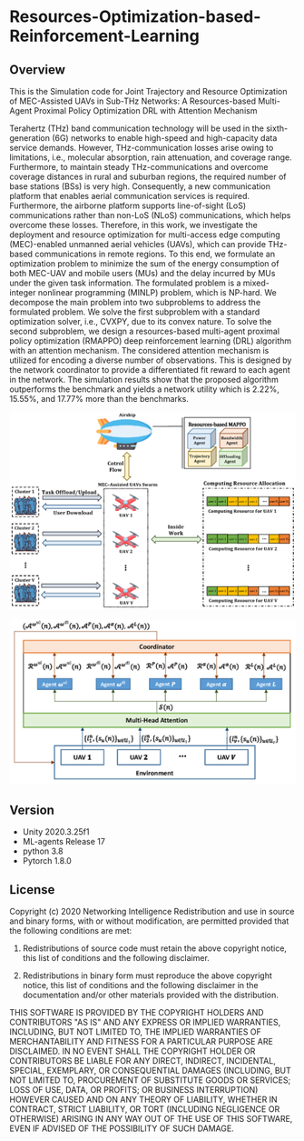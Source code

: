 # Resources-Optimization-based-Reinforcement-Learning

## Overview
This is the Simulation code for Joint Trajectory and Resource Optimization of MEC-Assisted UAVs in Sub-THz Networks: A Resources-based Multi-Agent Proximal Policy Optimization DRL with Attention Mechanism

Terahertz (THz) band communication technology will be used in the sixth-generation (6G) networks to enable high-speed and high-capacity data service demands. However, THz-communication losses arise owing to limitations, i.e., molecular absorption, rain attenuation, and coverage range. Furthermore, to maintain steady THz-communications and overcome coverage distances in rural and suburban regions, the required number of base stations (BSs) is very high. Consequently, a new communication platform that enables aerial communication services is required. Furthermore, the airborne platform supports line-of-sight (LoS) communications rather than non-LoS (NLoS) communications, which helps overcome these losses. Therefore, in this work, we investigate the deployment and resource optimization for multi-access edge computing (MEC)-enabled unmanned aerial vehicles (UAVs), which can provide THz-based communications in remote regions. To this end, we formulate an optimization problem to minimize the sum of the energy consumption of both MEC-UAV and mobile users (MUs) and the delay incurred by MUs under the given task information. The formulated problem is a mixed-integer nonlinear programming (MINLP) problem, which is NP-hard. We decompose the main problem into two subproblems to address the formulated problem. We solve the first subproblem with a standard optimization solver, i.e., CVXPY, due to its convex nature. To solve the second subproblem, we design a resources-based multi-agent proximal policy optimization (RMAPPO) deep reinforcement learning (DRL) algorithm with an attention mechanism. The considered attention mechanism is utilized for encoding a diverse number of observations. This is designed by the network coordinator to provide a differentiated fit reward to each agent in the network. The simulation results show that the proposed algorithm outperforms the benchmark and yields a network utility which is $2.22\%$, $15.55\%$, and $17.77\%$ more than the benchmarks.

![image info](System_model.png)

![image info](RMAPPO.png)

## Version
- Unity 2020.3.25f1
- ML-agents Release 17
- python 3.8
- Pytorch 1.8.0

## License
Copyright (c) 2020 Networking Intelligence
Redistribution and use in source and binary forms, with or without modification, are permitted provided that the following conditions are met:

1. Redistributions of source code must retain the above copyright notice, this list of conditions and the following disclaimer.

2. Redistributions in binary form must reproduce the above copyright notice, this list of conditions and the following disclaimer in the documentation and/or other materials provided with the distribution.

THIS SOFTWARE IS PROVIDED BY THE COPYRIGHT HOLDERS AND CONTRIBUTORS "AS IS" AND ANY EXPRESS OR IMPLIED WARRANTIES, INCLUDING, BUT NOT LIMITED TO, THE IMPLIED WARRANTIES OF MERCHANTABILITY AND FITNESS FOR A PARTICULAR PURPOSE ARE DISCLAIMED. IN NO EVENT SHALL THE COPYRIGHT HOLDER OR CONTRIBUTORS BE LIABLE FOR ANY DIRECT, INDIRECT, INCIDENTAL, SPECIAL, EXEMPLARY, OR CONSEQUENTIAL DAMAGES (INCLUDING, BUT NOT LIMITED TO, PROCUREMENT OF SUBSTITUTE GOODS OR SERVICES; LOSS OF USE, DATA, OR PROFITS; OR BUSINESS INTERRUPTION) HOWEVER CAUSED AND ON ANY THEORY OF LIABILITY, WHETHER IN CONTRACT, STRICT LIABILITY, OR TORT (INCLUDING NEGLIGENCE OR OTHERWISE) ARISING IN ANY WAY OUT OF THE USE OF THIS SOFTWARE, EVEN IF ADVISED OF THE POSSIBILITY OF SUCH DAMAGE.
